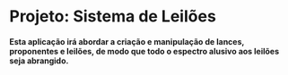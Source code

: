 # Projeto: Sistema de Leilões

#### Esta aplicação irá abordar a criação e manipulação de lances, proponentes e leilões, de modo que todo o espectro alusivo aos leilões seja abrangido.
